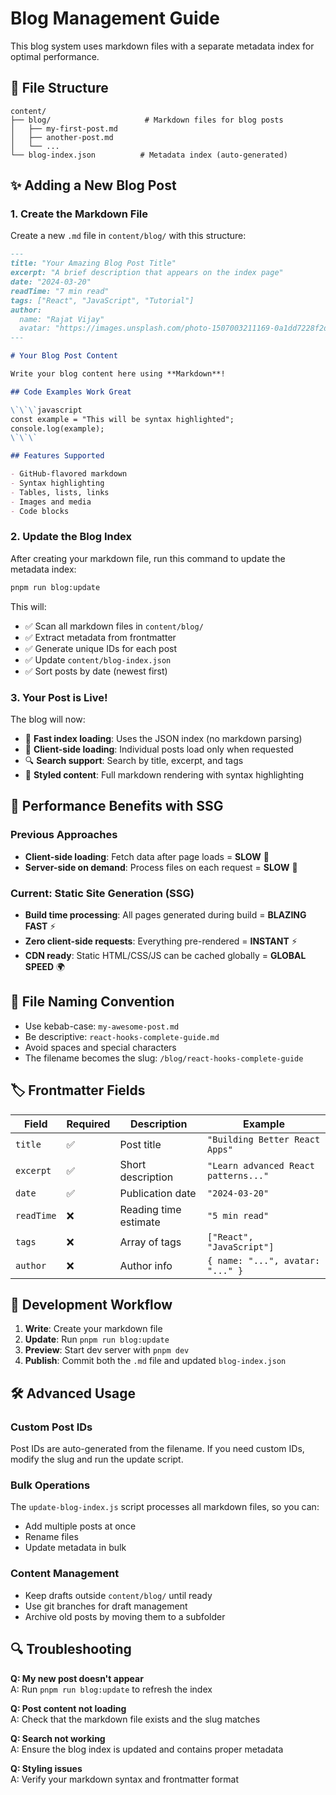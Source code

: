 # Blog Management Guide

This blog system uses markdown files with a separate metadata index for optimal performance.

## 📁 File Structure

```
content/
├── blog/                     # Markdown files for blog posts
│   ├── my-first-post.md
│   ├── another-post.md
│   └── ...
└── blog-index.json          # Metadata index (auto-generated)
```

## ✨ Adding a New Blog Post

### 1. Create the Markdown File

Create a new `.md` file in `content/blog/` with this structure:

```markdown
---
title: "Your Amazing Blog Post Title"
excerpt: "A brief description that appears on the index page"
date: "2024-03-20"
readTime: "7 min read"
tags: ["React", "JavaScript", "Tutorial"]
author:
  name: "Rajat Vijay"
  avatar: "https://images.unsplash.com/photo-1507003211169-0a1dd7228f2d?w=150&h=150&fit=crop&crop=face"
---

# Your Blog Post Content

Write your blog content here using **Markdown**!

## Code Examples Work Great

\`\`\`javascript
const example = "This will be syntax highlighted";
console.log(example);
\`\`\`

## Features Supported

- GitHub-flavored markdown
- Syntax highlighting
- Tables, lists, links
- Images and media
- Code blocks
```

### 2. Update the Blog Index

After creating your markdown file, run this command to update the metadata index:

```bash
pnpm run blog:update
```

This will:
- ✅ Scan all markdown files in `content/blog/`
- ✅ Extract metadata from frontmatter
- ✅ Generate unique IDs for each post
- ✅ Update `content/blog-index.json`
- ✅ Sort posts by date (newest first)

### 3. Your Post is Live!

The blog will now:
- 🚀 **Fast index loading**: Uses the JSON index (no markdown parsing)
- 📱 **Client-side loading**: Individual posts load only when requested
- 🔍 **Search support**: Search by title, excerpt, and tags
- 🎨 **Styled content**: Full markdown rendering with syntax highlighting

## 🚀 Performance Benefits with SSG

### Previous Approaches
- **Client-side loading**: Fetch data after page loads = **SLOW** 🐌
- **Server-side on demand**: Process files on each request = **SLOW** 🐌

### Current: Static Site Generation (SSG)
- **Build time processing**: All pages generated during build = **BLAZING FAST** ⚡
- **Zero client-side requests**: Everything pre-rendered = **INSTANT** ⚡
- **CDN ready**: Static HTML/CSS/JS can be cached globally = **GLOBAL SPEED** 🌍

## 📝 File Naming Convention

- Use kebab-case: `my-awesome-post.md`
- Be descriptive: `react-hooks-complete-guide.md`
- Avoid spaces and special characters
- The filename becomes the slug: `/blog/react-hooks-complete-guide`

## 🏷️ Frontmatter Fields

| Field | Required | Description | Example |
|-------|----------|-------------|---------|
| `title` | ✅ | Post title | `"Building Better React Apps"` |
| `excerpt` | ✅ | Short description | `"Learn advanced React patterns..."` |
| `date` | ✅ | Publication date | `"2024-03-20"` |
| `readTime` | ❌ | Reading time estimate | `"5 min read"` |
| `tags` | ❌ | Array of tags | `["React", "JavaScript"]` |
| `author` | ❌ | Author info | `{ name: "...", avatar: "..." }` |

## 🚀 Development Workflow

1. **Write**: Create your markdown file
2. **Update**: Run `pnpm run blog:update`
3. **Preview**: Start dev server with `pnpm dev`
4. **Publish**: Commit both the `.md` file and updated `blog-index.json`

## 🛠️ Advanced Usage

### Custom Post IDs
Post IDs are auto-generated from the filename. If you need custom IDs, modify the slug and run the update script.

### Bulk Operations
The `update-blog-index.js` script processes all markdown files, so you can:
- Add multiple posts at once
- Rename files
- Update metadata in bulk

### Content Management
- Keep drafts outside `content/blog/` until ready
- Use git branches for draft management
- Archive old posts by moving them to a subfolder

## 🔍 Troubleshooting

**Q: My new post doesn't appear**  
A: Run `pnpm run blog:update` to refresh the index

**Q: Post content not loading**  
A: Check that the markdown file exists and the slug matches

**Q: Search not working**  
A: Ensure the blog index is updated and contains proper metadata

**Q: Styling issues**  
A: Verify your markdown syntax and frontmatter format